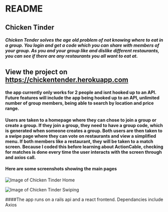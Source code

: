 # README

## Chicken Tinder

##### Chicken Tender solves the age old problem of not knowing where to eat in a group. You login and get a code which you can share with members of your group. As you and your group like and dislike different restaurants, you can see if there are any restaurants you all want to eat at.

## View the project on https://chickentender.herokuapp.com

#### the app currently only works for 2 people and isnt hooked up to an API. Future features will include the app being hooked up to an API, unlimited number of group members, being able to search by location and price range.

#### Users are taken to a homepage where they can chose to join a group or create a group. If they join a group, they need to have a group code, which is generated when someone creates a group. Both users are then taken to a swipe page where they can vote on restaurants and view a simplified menu. If both members like a restaurant, they will be taken to a match screen. Because I coded this before learning about ActionCable, checking for matches is done every time the user interacts with the screen through and axios call.

#### Here are some screenshots showing the main pages
![Image of Chicken Tinder Home](https://i.ibb.co/n3Xqg9Q/Screen-Shot-2020-07-27-at-12-06-27-PM.png)


![Image of Chicken Tinder Swiping](https://i.ibb.co/X38gshh/Screen-Shot-2020-07-27-at-12-06-54-PM.png)

####The app runs on a rails api and a react frontend. Dependancies include Axios

